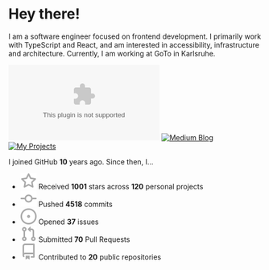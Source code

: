 # Hey there!

I am a software engineer focused on frontend development. I primarily work with TypeScript and React, and am interested in accessibility, infrastructure and architecture. Currently, I am working at GoTo in Karlsruhe.

[![Homepage](https://flat.badgen.net/badge/Homepage/lukasbach.com?icon=chrome&color=blue)](https://lukasbach.com)
[![Medium Blog](https://flat.badgen.net/badge/Medium%20Blog/@lukasbach?icon=medium&color=yellow)](https://medium.com/@lukasbach)
[![My Projects](https://flat.badgen.net/badge/All%20Projects/lukasbach.com%2Fprojects?icon=github&color=purple)](https://lukasbach.com/projects)

I joined GitHub **10** years ago. Since then, I...

- ![](./icons/star.svg) Received **1001** stars across **120** personal projects
- ![](./icons/commit.svg) Pushed **4518** commits
- ![](./icons/issues.svg) Opened **37** issues
- ![](./icons/pr.svg) Submitted **70** Pull Requests
- ![](./icons/repo.svg) Contributed to **20** public repositories
